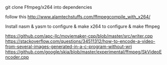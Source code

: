 git clone Ffmpeg/x264 into dependencies 

follow this http://www.alamtechstuffs.com/ffmpegcompile_with_x264/

Install nasm & yasm
to configure & make x264 
to configure & make ffmpeg 

https://github.com/apc-llc/moviemaker-cpp/blob/master/src/writer.cpp
https://stackoverflow.com/questions/34511312/how-to-encode-a-video-from-several-images-generated-in-a-c-program-without-wri
https://github.com/google/skia/blob/master/experimental/ffmpeg/SkVideoEncoder.cpp
